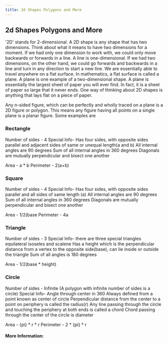 ```yaml
---
title: 2d Shapes Polygons and More
---
```


## 2d Shapes Polygons and More
'2D' stands for 2-dimensional. A 2D shape is any shape that has two dimensions. Think about what it means to have two dimensions for a moment. If we had only one dimension to work with, we could only move backwards or forwards in a line. A line is one-dimensional. If we had two dimensions, on the other hand, we could go forwards and backwards in a line and turn in any direction to start a new line. We are essentially able to travel anywhere on a flat surface. In mathematics, a flat surface is called a plane. A plane is one example of a two-dimensional shape. A plane is essentially the largest sheet of paper you will ever find. In fact, it is a sheet of paper so large that it never ends. One way of thinking about 2D shapes is anything that lays flat on a piece of paper.

Any n-sided figure, which can be perfectly and wholly traced on a plane is a 2D figure or polygon. This means any figure having all points on a single plane is a planar figure. Some examples are 

### Rectangle
Number of sides - 4
Special Info- 
Has four sides, with opposite sides parallel and adjacent sides of same or unequal length(a and b)
All internal angles are 90 degrees
Sum of all internal angles in 360 degrees
Diagonals are mutually perpendicular and bisect one another

Area - a * b
Perimeter - 2(a+b)


### Square
Number of sides - 4
Special Info- 
Has four sides, with opposite sides parallel and all sides of same length (a)
All internal angles are 90 degrees
Sum of all internal angles in 360 degrees
Diagonals are mutually perpendicular and bisect one another

Area - 1/2(base 
Perimeter - 4a


### Triangle
Number of sides - 3
Special Info- there are three special triangles equilateral isoseles and scalene
Has a height which is the perpendicular distance from a vertex to the opposite side(base), can lie inside or outside the triangle
Sum of all angles is 180 degrees

Area - 1/2(base * height)


### Circle
Number of sides - Infinite (A polygon with infinite number of sides is a circle)
Special Info- 
Angle through center in 360
Always defined from a point known as center of circle
Perpendicular distance from the center to a point on periphery is called the radius(r)
Any line passing through the circle and touching the periphery at both ends is called a chord
Chord passing through the center of the circle is diameter

Area - {pi} * r * r
Perimeter - 2 * {pi} * r 



#### More Information:

